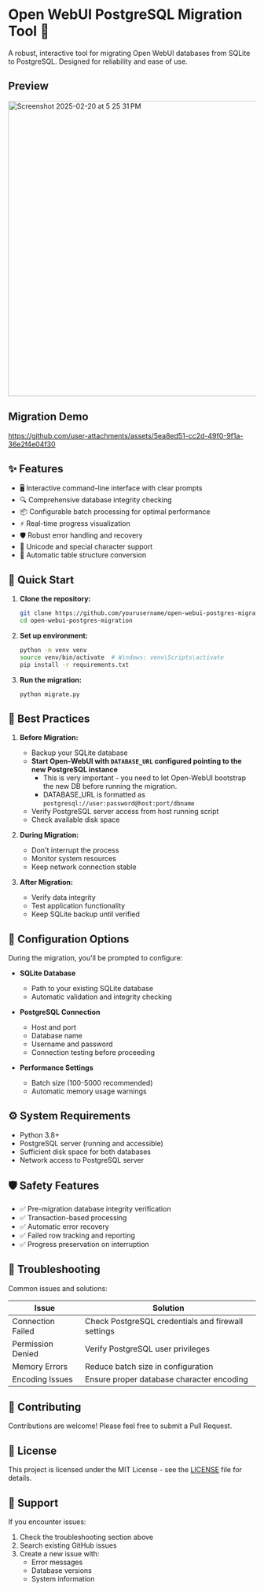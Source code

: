# Open WebUI PostgreSQL Migration Tool 🚀

A robust, interactive tool for migrating Open WebUI databases from SQLite to PostgreSQL. Designed for reliability and ease of use.

## Preview
<img width="600" alt="Screenshot 2025-02-20 at 5 25 31 PM" src="https://github.com/user-attachments/assets/d3e9cb13-3aff-455a-9860-8b1d530f5b9d" />

## Migration Demo
https://github.com/user-attachments/assets/5ea8ed51-cc2d-49f0-9f1a-36e2f4e04f30

## ✨ Features

- 🖥️ Interactive command-line interface with clear prompts
- 🔍 Comprehensive database integrity checking
- 📦 Configurable batch processing for optimal performance
- ⚡ Real-time progress visualization
- 🛡️ Robust error handling and recovery
- 🔄 Unicode and special character support
- 🎯 Automatic table structure conversion

## 🚀 Quick Start

1. **Clone the repository:**
   ```bash
   git clone https://github.com/yourusername/open-webui-postgres-migration.git
   cd open-webui-postgres-migration
   ```

2. **Set up environment:**
   ```bash
   python -m venv venv
   source venv/bin/activate  # Windows: venv\Scripts\activate
   pip install -r requirements.txt
   ```

3. **Run the migration:**
   ```bash
   python migrate.py
   ```

## 📝 Best Practices

1. **Before Migration:**
   - Backup your SQLite database
   - **Start Open-WebUI with `DATABASE_URL` configured pointing to the new PostgreSQL instance**
       - This is very important - you need to let Open-WebUI bootstrap the new DB before running the migration.
       - DATABASE_URL is formatted as `postgresql://user:password@host:port/dbname`
   - Verify PostgreSQL server access from host running script
   - Check available disk space

2. **During Migration:**
   - Don't interrupt the process
   - Monitor system resources
   - Keep network connection stable

3. **After Migration:**
   - Verify data integrity
   - Test application functionality
   - Keep SQLite backup until verified


## 🔧 Configuration Options

During the migration, you'll be prompted to configure:

- **SQLite Database**
  - Path to your existing SQLite database
  - Automatic validation and integrity checking

- **PostgreSQL Connection**
  - Host and port
  - Database name
  - Username and password
  - Connection testing before proceeding

- **Performance Settings**
  - Batch size (100-5000 recommended)
  - Automatic memory usage warnings

## ⚙️ System Requirements

- Python 3.8+
- PostgreSQL server (running and accessible)
- Sufficient disk space for both databases
- Network access to PostgreSQL server

## 🛡️ Safety Features

- ✅ Pre-migration database integrity verification
- ✅ Transaction-based processing
- ✅ Automatic error recovery
- ✅ Failed row tracking and reporting
- ✅ Progress preservation on interruption

## 🚨 Troubleshooting

Common issues and solutions:

| Issue | Solution |
|-------|----------|
| Connection Failed | Check PostgreSQL credentials and firewall settings |
| Permission Denied | Verify PostgreSQL user privileges |
| Memory Errors | Reduce batch size in configuration |
| Encoding Issues | Ensure proper database character encoding |


## 🤝 Contributing

Contributions are welcome! Please feel free to submit a Pull Request.

## 📄 License

This project is licensed under the MIT License - see the [LICENSE](LICENSE) file for details.

## 💬 Support

If you encounter issues:
1. Check the troubleshooting section above
2. Search existing GitHub issues
3. Create a new issue with:
   - Error messages
   - Database versions
   - System information
